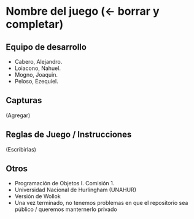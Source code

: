 # Nombre del juego (<- borrar y completar)

## Equipo de desarrollo

- Cabero, Alejandro.
- Loiacono, Nahuel.
- Mogno, Joaquin.
- Peloso, Ezequiel.

## Capturas

(Agregar)

## Reglas de Juego / Instrucciones

(Escribirlas)


## Otros

- Programación de Objetos I. Comisión 1.
- Universidad Nacional de Hurlingham (UNAHUR)
- Versión de Wollok
- Una vez terminado, no tenemos problemas en que el repositorio sea público / queremos manternerlo privado
